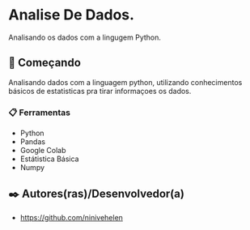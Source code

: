 # Analise De Dados.
Analisando os dados com a lingugem Python.

## 🚀 Começando

Analisando dados com a linguagem python, utilizando conhecimentos básicos de estatisticas pra tirar informaçoes os dados.  

### 📋 Ferramentas

* Python
* Pandas
* Google Colab
* Estátistica Básica 
* Numpy

## ✒️ Autores(ras)/Desenvolvedor(a)

* https://github.com/ninivehelen
